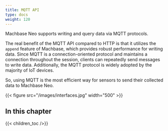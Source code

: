 ```yaml
---
title: MQTT API
type: docs
weight: 120
---
```



Machbase Neo supports writing and query data via MQTT protocols. 

The real benefit of the MQTT API compared to HTTP is that it utilizes the `append` feature of Machbase, which provides robust performance for writing data. Since MQTT is a connection-oriented protocol and maintains a connection throughout the session, clients can repeatedly send messages to write data. Additionally, the MQTT protocol is widely adopted by the majority of IoT devices.

So, using MQTT is the most efficient way for sensors to send their collected data to Machbase Neo.

{{< figure src="/images/interfaces.jpg" width="500" >}}


## In this chapter

{{< children_toc />}}

